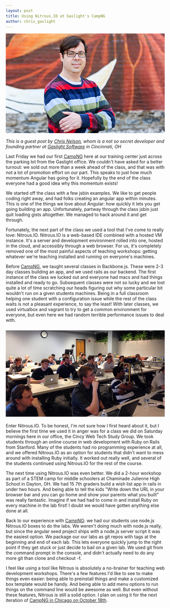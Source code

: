 ```yaml
---
layout: post
title: Using Nitrous.IO at Gaslight's CampNG
author: chris_gaslight	
---
```


![Chris Nelson with Gaslight Software](/images/chris_nelson.jpg)

*This is a guest post by [Chris Nelson](https://twitter.com/superchris), whom is a not so secret developer and founding partner at [Gaslight Software](http://gaslight.co/) in Cincinnati, OH*

Last Friday we had our first [CampNG](http://gaslight.co/training) here at our training center just across the parking lot from the Gaslight office. We couldn't have asked for a better turnout: we sold out more than a week ahead of the class, and that was with not a lot of promotion effort on our part. This speaks to just how much momentum Angular has going for it. Hopefully by the end of the class everyone had a good idea why this momentum exists!

We started off the class with a few jsbin examples. We like to get people coding right away, and had folks creating an angular app within minutes. This is one of the things we love about Angular: how quickly it lets you get going building an app. Unfortunately, partway through the class jsbin just quit loading gists altogether. We managed to hack around it and get through.

Fortunately, the next part of the class we used a tool that I've come to really love: Nitrous.IO. Nitrous.IO is a web-based IDE combined with a hosted VM instance. It's a server and development environment rolled into one, hosted in the cloud, and accessibly through a web browser. For us, it's completely removed one of the most painful aspects of teaching workshops: getting whatever we're teaching installed and running on everyone's machines.
<!--break-->
Before [CampNG](http://gaslight.co/training), we taught several classes in Backbone.js. These were 2-3 day classes building an app, and we used rails as our backend. The first instance of the class we lucked out and everyone had macs and had things installed and ready to go. Subsequent classes were not so lucky and we lost quite a lot of time scratching our heads figuring out why some particular bit wouldn't run on a given students machines. Being in a full classroom helping one student with a configuration issue while the rest of the class waits is not a pleasant experience, to say the least! With later classes, we used virtualbox and vagrant to try to get a common environment for everyone, but even here we had random terrible performance issues to deal with.
<p>
	<img src="/images/camp-ng.jpg" alt="CampNG" width="712" style="width:712px; float:left; margin:10px 0 20px 0;"/>
</p>
Enter Nitrous.IO. To be honest, I'm not sure how I first heard about it, but I believe the first time we used it in anger was for a class we did on Saturday mornings here in our office, the Cincy Web Tech Study Group. We took students through an online course in web development with Ruby on Rails from Stanford. Many of the students had no programming experience at all, and we offered Nitrous.IO as an option for students that didn't want to mess around with installing Ruby initially. It worked out really well, and several of the students continued using Nitrous.IO for the rest of the course.

The next time using Nitrous.IO was even better. We did a 2-hour workshop as part of a STEM camp for middle schoolers at Chaminade Julienne High School in Dayton, OH. We had 15 7th graders build a wish list app in rails in under two hours. And being able to tell the kids "Write down the URL in your browser bar and you can go home and show your parents what you built" was really fantastic. Imagine if we had had to come in and install Ruby on every machine in the lab first! I doubt we would have gotten anything else done at all.

Back to our experience with [CampNG](http://gaslight.co/training): we had our students use node.js Nitrous.IO boxes to do the labs. We weren't doing much with node.js really, but since the angular seed project ships with a node.js server script it was the easiest option. We package our our labs as git repos with tags at the beginning and end of each lab. This lets everyone quickly jump to the right point if they get stuck or just decide to bail on a given lab. We used git from the command prompt in the console, and didn't actually need to do any more git than clone and checkout -f.

I feel like using a tool like Nitrous is absolutely a no-brainer for teaching web development workshops. There's a few features I'd like to see to make things even easier: being able to preinstall things and make a customized box template would be handy. And being able to add menu options to run things on the command line would be awesome as well. But even without these features, Nitrous is still a solid option. I plan on using it for the next iteration of [CampNG in Chicago on October 18th](http://gaslight.co/training/courses/2).